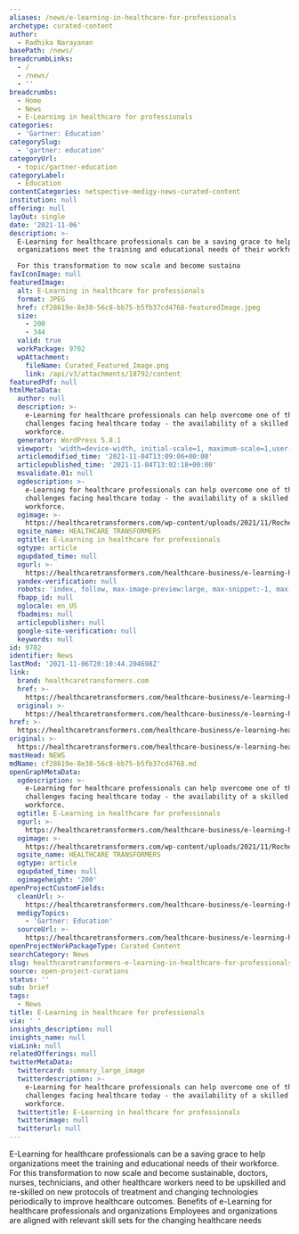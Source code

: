 ```yaml
---
aliases: /news/e-learning-in-healthcare-for-professionals
archetype: curated-content
author:
  - Radhika Narayanan
basePath: /news/
breadcrumbLinks:
  - /
  - /news/
  - ''
breadcrumbs:
  - Home
  - News
  - E-Learning in healthcare for professionals
categories:
  - 'Gartner: Education'
categorySlug:
  - 'gartner: education'
categoryUrl:
  - topic/gartner-education
categoryLabel:
  - Education
contentCategories: netspective-medigy-news-curated-content
institution: null
offering: null
layOut: single
date: '2021-11-06'
description: >-
  E-Learning for healthcare professionals can be a saving grace to help
  organizations meet the training and educational needs of their workforce.

  For this transformation to now scale and become sustaina
favIconImage: null
featuredImage:
  alt: E-Learning in healthcare for professionals
  format: JPEG
  href: cf28619e-8e30-56c8-bb75-b5fb37cd4768-featuredImage.jpeg
  size:
    - 200
    - 344
  valid: true
  workPackage: 9702
  wpAttachment:
    fileName: Curated_Featured_Image.png
    link: /api/v3/attachments/18792/content
featuredPdf: null
htmlMetaData:
  author: null
  description: >-
    e-Learning for healthcare professionals can help overcome one of the biggest
    challenges facing healthcare today - the availability of a skilled
    workforce.
  generator: WordPress 5.8.1
  viewport: 'width=device-width, initial-scale=1, maximum-scale=1,user-scalable=0'
  articlemodified_time: '2021-11-04T13:09:06+00:00'
  articlepublished_time: '2021-11-04T13:02:18+00:00'
  msvalidate.01: null
  ogdescription: >-
    e-Learning for healthcare professionals can help overcome one of the biggest
    challenges facing healthcare today - the availability of a skilled
    workforce.
  ogimage: >-
    https://healthcaretransformers.com/wp-content/uploads/2021/11/Roche_Satheesh-Kumar-Reddy-Chinnapapagari_HeaderThumb.png
  ogsite_name: HEALTHCARE TRANSFORMERS
  ogtitle: E-Learning in healthcare for professionals
  ogtype: article
  ogupdated_time: null
  ogurl: >-
    https://healthcaretransformers.com/healthcare-business/e-learning-healthcare-professionals/
  yandex-verification: null
  robots: 'index, follow, max-image-preview:large, max-snippet:-1, max-video-preview:-1'
  fbapp_id: null
  oglocale: en_US
  fbadmins: null
  articlepublisher: null
  google-site-verification: null
  keywords: null
id: 9702
identifier: News
lastMod: '2021-11-06T20:10:44.204698Z'
link:
  brand: healthcaretransformers.com
  href: >-
    https://healthcaretransformers.com/healthcare-business/e-learning-healthcare-professionals/
  original: >-
    https://healthcaretransformers.com/healthcare-business/e-learning-healthcare-professionals/
href: >-
  https://healthcaretransformers.com/healthcare-business/e-learning-healthcare-professionals/
original: >-
  https://healthcaretransformers.com/healthcare-business/e-learning-healthcare-professionals/
mastHead: NEWS
mdName: cf28619e-8e30-56c8-bb75-b5fb37cd4768.md
openGraphMetaData:
  ogdescription: >-
    e-Learning for healthcare professionals can help overcome one of the biggest
    challenges facing healthcare today - the availability of a skilled
    workforce.
  ogtitle: E-Learning in healthcare for professionals
  ogurl: >-
    https://healthcaretransformers.com/healthcare-business/e-learning-healthcare-professionals/
  ogimage: >-
    https://healthcaretransformers.com/wp-content/uploads/2021/11/Roche_Satheesh-Kumar-Reddy-Chinnapapagari_HeaderThumb.png
  ogsite_name: HEALTHCARE TRANSFORMERS
  ogtype: article
  ogupdated_time: null
  ogimageheight: '200'
openProjectCustomFields:
  cleanUrl: >-
    https://healthcaretransformers.com/healthcare-business/e-learning-healthcare-professionals/
  medigyTopics:
    - 'Gartner: Education'
  sourceUrl: >-
    https://healthcaretransformers.com/healthcare-business/e-learning-healthcare-professionals/
openProjectWorkPackageType: Curated Content
searchCategory: News
slug: healthcaretransformers-e-learning-in-healthcare-for-professionals
source: open-project-curations
status: ''
sub: brief
tags:
  - News
title: E-Learning in healthcare for professionals
via: ' '
insights_description: null
insights_name: null
viaLink: null
relatedOfferings: null
twitterMetaData:
  twittercard: summary_large_image
  twitterdescription: >-
    e-Learning for healthcare professionals can help overcome one of the biggest
    challenges facing healthcare today - the availability of a skilled
    workforce.
  twittertitle: E-Learning in healthcare for professionals
  twitterimage: null
  twitterurl: null
---
```

<p>E-Learning for healthcare professionals can be a saving grace to help organizations meet the training and educational needs of their workforce.
For this transformation to now scale and become sustainable, doctors, nurses, technicians, and other healthcare workers need to be upskilled and re-skilled on new protocols of treatment and changing technologies periodically to improve healthcare outcomes.
Benefits of e-Learning for healthcare professionals and organizations
Employees and organizations are aligned with relevant skill sets for the changing healthcare needs</p>